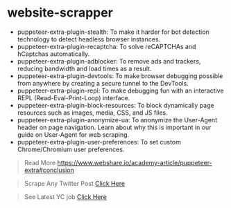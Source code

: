 # website-scrapper

- puppeteer-extra-plugin-stealth: To make it harder for bot detection technology to detect headless browser instances.
- puppeteer-extra-plugin-recaptcha: To solve reCAPTCHAs and hCaptchas automatically.
- puppeteer-extra-plugin-adblocker: To remove ads and trackers, reducing bandwidth and load times as a result.
- puppeteer-extra-plugin-devtools: To make browser debugging possible from anywhere by creating a secure tunnel to the DevTools.
- puppeteer-extra-plugin-repl: To make debugging fun with an interactive REPL (Read-Eval-Print-Loop) interface.
- puppeteer-extra-plugin-block-resources: To block dynamically page resources such as images, media, CSS, and JS files.
- puppeteer-extra-plugin-anonymize-ua: To anonymize the User-Agent header on page navigation. Learn about why this is important in our guide on User-Agent for web scraping.
- puppeteer-extra-plugin-user-preferences: To set custom Chrome/Chromium user preferences.

> Read More
> https://www.webshare.io/academy-article/puppeteer-extra#conclusion

> Scrape Any Twitter Post
> [Click Here](https://github.com/manzil-infinity180/website-scrapper/tree/main/src/twitter)

> See Latest YC job
> [Click Here](https://github.com/manzil-infinity180/website-scrapper/tree/main/src/ycombinator)
